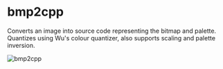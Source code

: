 bmp2cpp
=======

Converts an image into source code representing the bitmap and palette.
Quantizes using Wu's colour quantizer, also supports scaling and palette
inversion.

![bmp2cpp](https://user-images.githubusercontent.com/288426/118217724-65838680-b4b9-11eb-9b24-3b1ee0979727.png)

